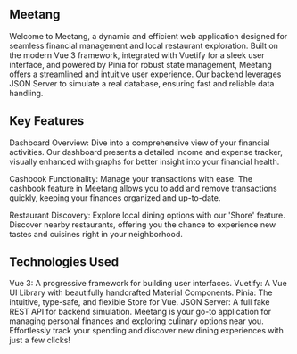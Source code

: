 ## Meetang
Welcome to Meetang, a dynamic and efficient web application designed for seamless financial management and local restaurant exploration. Built on the modern Vue 3 framework, integrated with Vuetify for a sleek user interface, and powered by Pinia for robust state management, Meetang offers a streamlined and intuitive user experience. Our backend leverages JSON Server to simulate a real database, ensuring fast and reliable data handling.

## Key Features
Dashboard Overview: Dive into a comprehensive view of your financial activities. Our dashboard presents a detailed income and expense tracker, visually enhanced with graphs for better insight into your financial health.

Cashbook Functionality: Manage your transactions with ease. The cashbook feature in Meetang allows you to add and remove transactions quickly, keeping your finances organized and up-to-date.

Restaurant Discovery: Explore local dining options with our 'Shore' feature. Discover nearby restaurants, offering you the chance to experience new tastes and cuisines right in your neighborhood.

## Technologies Used
Vue 3: A progressive framework for building user interfaces.
Vuetify: A Vue UI Library with beautifully handcrafted Material Components.
Pinia: The intuitive, type-safe, and flexible Store for Vue.
JSON Server: A full fake REST API for backend simulation.
Meetang is your go-to application for managing personal finances and exploring culinary options near you. Effortlessly track your spending and discover new dining experiences with just a few clicks!

